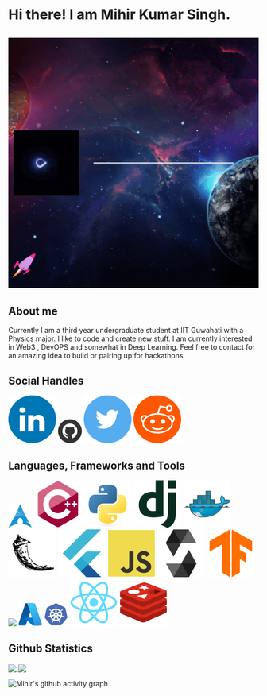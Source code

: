 # Hi there! I am Mihir Kumar Singh.
![](/assets/profile.gif)
-------------------------------------
## About me
Currently I am a third year undergraduate student at IIT Guwahati with a Physics major. I like to code and create new stuff. I am currently interested in Web3 , DevOPS and somewhat in Deep Learning. Feel free to contact for an amazing idea to build or pairing up for hackathons.

## Social Handles
[![](/assets/LinkedIN.svg)](https://www.linkedin.com/in/mahakaal17/) 
[![](/assets/Github.png)](https://github.com/mihir1739)
[![](/assets/Twitter.svg)](https://twitter.com/MihirKu11184650)
[![](/assets/Reddit.svg)](https://www.reddit.com/user/Acuriousbeing17)

## Languages, Frameworks and Tools
![](/assets/Archlinux.png)
![](/assets/cplusplus-original.svg)
![](/assets/python-original.svg)
![](/assets/django-plain.svg)
![](/assets/docker-original.svg)
![](/assets/flask-original.svg)
![](/assets/flutter-original.svg)
![](/assets/javascript-original.svg)
![](/assets/solidity-original.svg)
![](/assets/tensorflow-original.svg)
![](/assets/mysql-original.svgas)
![](/assets/azure-original.png)
![](/assets/kubernetes-plain.png)
![](/assets/react-original.svg)
![](/assets/redis-original.svg)

## Github Statistics
<a href="https://github.com/anuraghazra/github-readme-stats">
  <img align="center" src="https://github-readme-stats-eight-theta.vercel.app/api?username=mihir1739&show_icons=true&theme=tokyonight" />
</a>
<a href="https://github.com/anuraghazra/convoychat">
  <img align="center" src="https://github-readme-stats-eight-theta.vercel.app/api/top-langs/?username=mihir1739&layout=compact&langs_count=8&theme=tokyonight" />
</a>

![Mihir's github activity graph](https://github-readme-activity-graph.vercel.app/graph?username=mihir1739&theme=github)

